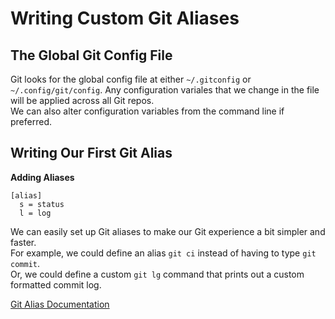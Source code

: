 # Writing Custom Git Aliases

## The Global Git Config File

Git looks for the global config file at either `~/.gitconfig` or `~/.config/git/config`. Any configuration variales that we change in the file will be applied across all Git repos.<br />
We can also alter configuration variables from the command line if preferred.<br />

## Writing Our First Git Alias

**Adding Aliases**<br />

```
[alias]
  s = status
  l = log
```

We can easily set up Git aliases to make our Git experience a bit simpler and faster.<br />
For example, we could define an alias `git ci` instead of having to type `git commit`.<br />
Or, we could define a custom `git lg` command that prints out a custom formatted commit log.<br />

[Git Alias Documentation](https://github.com/GitAlias/gitalias)<br />
